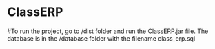 # ClassERP
#To run the project, go to /dist folder and run the ClassERP.jar file. The database is in the /database folder with the filename class_erp.sql
